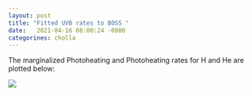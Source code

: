 ```yaml
---
layout: post
title: "Fitted UVB rates to BOSS "
date:   2021-04-16 08:00:24 -0800
categorines: cholla
---
```




The marginalized Photoheating and Photoheating rates for H and He are plotted below:

<img src="{{ site.url }}assets/images/fig_flux_ps_samples_all_boss_walther.png">

